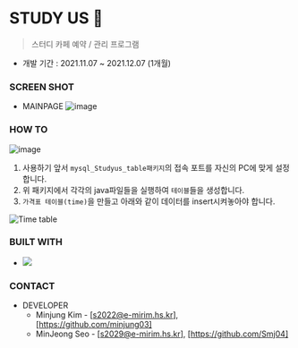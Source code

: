 # STUDY US 📇
> 스터디 카페 예약 / 관리 프로그램

* 개발 기간 : 2021.11.07 ~ 2021.12.07 (1개월)

### SCREEN SHOT

* MAINPAGE
![image](https://user-images.githubusercontent.com/79045880/145130940-86013f13-91f8-45aa-af6f-43b6ecab1177.png)

### HOW TO

![image](https://user-images.githubusercontent.com/79045880/144982342-f9a4a582-7720-42a7-a3ae-a3b0aa462565.png)

1. 사용하기 앞서 `mysql_Studyus_table패키지`의 접속 포트를 자신의 PC에 맞게 설정합니다.
2. 위 패키지에서 각각의 java파일들을 실행하여 `테이블`들을 생성합니다.
3. `가격표 테이블(time)`을 만들고 아래와 같이 데이터를 insert시켜놓아야 합니다.

![Time table](https://user-images.githubusercontent.com/79045880/145130156-908f716f-5e32-4e17-9171-35fdce5aa40a.jpg)

### BUILT WITH

* <img src="https://img.shields.io/badge/JAVA-007396?style=flat-square&logo=JAVA&logoColor=white"/></a>

### CONTACT

* DEVELOPER
  * Minjung Kim - [s2022@e-mirim.hs.kr], [https://github.com/minjung03]
  * MinJeong Seo - [s2029@e-mirim.hs.kr], [https://github.com/Smj04]
